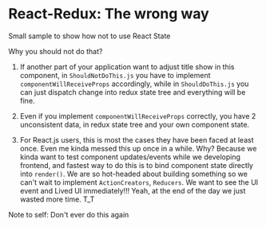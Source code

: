 # React-Redux: The wrong way

Small sample to show how not to use React State

Why you should not do that?

1. If another part of your application want to adjust title show in this component, in `ShouldNotDoThis.js` you have to implement `componentWillReceiveProps` accordingly, while in `ShouldDoThis.js` you can just dispatch change into redux state tree and everything will be fine.

2. Even if you implement `componentWillReceiveProps` correctly, you have 2 unconsistent data, in redux state tree and your own component state.

3. For React.js users, this is most the cases they have been faced at least once. Even me kinda messed this up once in a while. Why? Because we kinda want to test component updates/events while we developing frontend, and fastest way to do this is to bind component state directly into `render()`. We are so hot-headed about building something so we can't wait to implement `ActionCreators`, `Reducers`. We want to see the UI event and Lived UI immediately!!! Yeah, at the end of the day we just wasted more time. T_T

Note to self: Don't ever do this again
